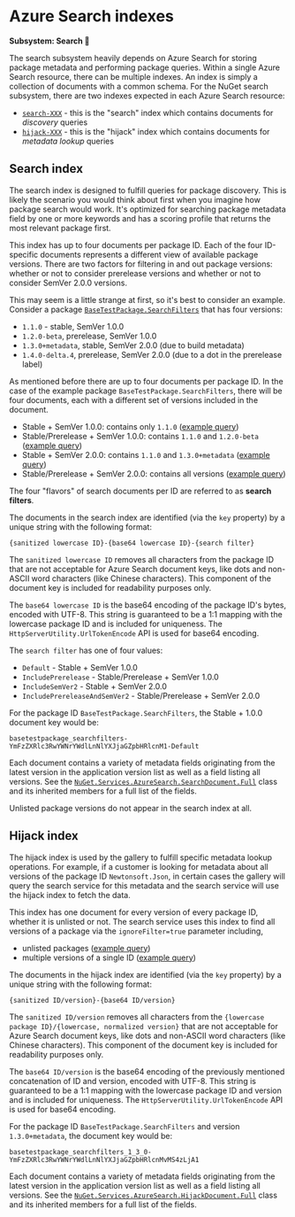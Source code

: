 # Azure Search indexes

**Subsystem: Search 🔎**

The search subsystem heavily depends on Azure Search for storing package metadata and performing package queries. Within
a single Azure Search resource, there can be multiple indexes. An index is simply a collection of documents with a
common schema. For the NuGet search subsystem, there are two indexes expected in each Azure Search resource:

- [`search-XXX`](#search-index) - this is the "search" index which contains documents for *discovery* queries
- [`hijack-XXX`](#hijack-index) - this is the "hijack" index which contains documents for *metadata lookup* queries

## Search index

The search index is designed to fulfill queries for package discovery. This is likely the scenario you would think about
first when you imagine how package search would work. It's optimized for searching package metadata field by one or more
keywords and has a scoring profile that returns the most relevant package first.

This index has up to four documents per package ID. Each of the four ID-specific documents represents a different view
of available package versions. There are two factors for filtering in and out package versions: whether or not to
consider prerelease versions and whether or not to consider SemVer 2.0.0 versions.

This may seem is a little strange at first, so it's best to consider an example. Consider a package
[`BaseTestPackage.SearchFilters`](https://www.nuget.org/packages/BaseTestPackage.SearchFilters) that has four versions:

- `1.1.0` - stable, SemVer 1.0.0
- `1.2.0-beta`, prerelease, SemVer 1.0.0
- `1.3.0+metadata`, stable, SemVer 2.0.0 (due to build metadata)
- `1.4.0-delta.4`, prerelease, SemVer 2.0.0 (due to a dot in the prerelease label)

As mentioned before there are up to four documents per package ID. In the case of the example package
`BaseTestPackage.SearchFilters`, there will be four documents, each with a different set of versions included in the
document.

- Stable + SemVer 1.0.0: contains only `1.1.0` ([example query](https://azuresearch-usnc.nuget.org/query?q=packageid:BaseTestPackage.SearchFilters))
- Stable/Prerelease + SemVer 1.0.0: contains `1.1.0` and `1.2.0-beta` ([example query](https://azuresearch-usnc.nuget.org/query?q=packageid:BaseTestPackage.SearchFilters&prerelease=true))
- Stable + SemVer 2.0.0: contains `1.1.0` and `1.3.0+metadata` ([example query](https://azuresearch-usnc.nuget.org/query?q=packageid:BaseTestPackage.SearchFilters&semVerLevel=2.0.0))
- Stable/Prerelease + SemVer 2.0.0: contains all versions ([example query](https://azuresearch-usnc.nuget.org/query?q=packageid:BaseTestPackage.SearchFilters&prerelease=true&semVerLevel=2.0.0))

The four "flavors" of search documents per ID are referred to as **search filters**.

The documents in the search index are identified (via the `key` property) by a unique string with the following format:

```
{sanitized lowercase ID}-{base64 lowercase ID}-{search filter}
```

The `sanitized lowercase ID` removes all characters from the package ID that are not acceptable for Azure Search
document keys, like dots and non-ASCII word characters (like Chinese characters). This component of the document key is
included for readability purposes only.

The `base64 lowercase ID` is the base64 encoding of the package ID's bytes, encoded with UTF-8. This string is
guaranteed to be a 1:1 mapping with the lowercase package ID and is included for uniqueness. The
`HttpServerUtility.UrlTokenEncode` API is used for base64 encoding.

The `search filter` has one of four values:

- `Default` - Stable + SemVer 1.0.0
- `IncludePrerelease` - Stable/Prerelease + SemVer 1.0.0
- `IncludeSemVer2` - Stable + SemVer 2.0.0
- `IncludePrereleaseAndSemVer2` - Stable/Prerelease + SemVer 2.0.0

For the package ID `BaseTestPackage.SearchFilters`, the Stable + 1.0.0 document key would be:

```
basetestpackage_searchfilters-YmFzZXRlc3RwYWNrYWdlLnNlYXJjaGZpbHRlcnM1-Default
```

Each document contains a variety of metadata fields originating from the latest version in the application version list
as well as a field listing all versions. See the
[`NuGet.Services.AzureSearch.SearchDocument.Full`](../src/NuGet.Services.AzureSearch/Models/SearchDocument.cs) class and
its inherited members for a full list of the fields.

Unlisted package versions do not appear in the search index at all.

## Hijack index

The hijack index is used by the gallery to fulfill specific metadata lookup operations. For example, if a
customer is looking for metadata about all versions of the package ID `Newtonsoft.Json`, in certain cases the gallery
will query the search service for this metadata and the search service will use the hijack index to fetch the
data.

This index has one document for every version of every package ID, whether it is unlisted or not. The search service
uses this index to find all versions of a package via the `ignoreFilter=true` parameter including,

- unlisted packages ([example query](https://azuresearch-usnc.nuget.org/search/query?q=packageid:BaseTestPackage.Unlisted&ignoreFilter=true))
- multiple versions of a single ID ([example query](https://azuresearch-usnc.nuget.org/search/query?q=packageid:BaseTestPackage.SearchFilters&ignoreFilter=true&semVerLevel=2.0.0))

The documents in the hijack index are identified (via the `key` property) by a unique string with the following format:

```
{sanitized ID/version}-{base64 ID/version}
```

The `sanitized ID/version` removes all characters from the `{lowercase package ID}/{lowercase, normalized version}`
that are not acceptable for Azure Search document keys, like dots and non-ASCII word characters (like Chinese
characters). This component of the document key is included for readability purposes only.

The `base64 ID/version` is the base64 encoding of the previously mentioned concatenation of ID and version, encoded
with UTF-8. This string is guaranteed to be a 1:1 mapping with the lowercase package ID and version and is included
for uniqueness. The `HttpServerUtility.UrlTokenEncode` API is used for base64 encoding.

For the package ID `BaseTestPackage.SearchFilters` and version `1.3.0+metadata`, the document key would be:

```
basetestpackage_searchfilters_1_3_0-YmFzZXRlc3RwYWNrYWdlLnNlYXJjaGZpbHRlcnMvMS4zLjA1
```

Each document contains a variety of metadata fields originating from the latest version in the application version list
as well as a field listing all versions. See the
[`NuGet.Services.AzureSearch.HijackDocument.Full`](../src/NuGet.Services.AzureSearch/Models/HijackDocument.cs) class and
its inherited members for a full list of the fields.
